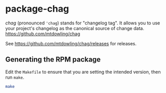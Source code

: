 # package-chag

_chag_ (pronounced `'chag`) stands for "changelog tag". It allows you to use your project's changelog as the canonical source of change data. <https://github.com/mtdowling/chag>

See <https://github.com/mtdowling/chag/releases> for releases.

## Generating the RPM package

Edit the `Makefile` to ensure that you are setting the intended version, then run `make`.

```bash
make
```
